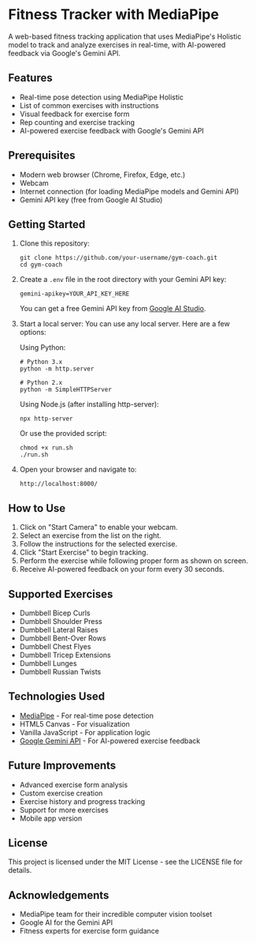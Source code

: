 # Fitness Tracker with MediaPipe

A web-based fitness tracking application that uses MediaPipe's Holistic model to track and analyze exercises in real-time, with AI-powered feedback via Google's Gemini API.

## Features

- Real-time pose detection using MediaPipe Holistic
- List of common exercises with instructions
- Visual feedback for exercise form
- Rep counting and exercise tracking
- AI-powered exercise feedback with Google's Gemini API

## Prerequisites

- Modern web browser (Chrome, Firefox, Edge, etc.)
- Webcam
- Internet connection (for loading MediaPipe models and Gemini API)
- Gemini API key (free from Google AI Studio)

## Getting Started

1. Clone this repository:
   ```
   git clone https://github.com/your-username/gym-coach.git
   cd gym-coach
   ```

2. Create a `.env` file in the root directory with your Gemini API key:
   ```
   gemini-apikey=YOUR_API_KEY_HERE
   ```
   
   You can get a free Gemini API key from [Google AI Studio](https://aistudio.google.com/).

3. Start a local server:
   You can use any local server. Here are a few options:

   Using Python:
   ```
   # Python 3.x
   python -m http.server
   
   # Python 2.x
   python -m SimpleHTTPServer
   ```

   Using Node.js (after installing http-server):
   ```
   npx http-server
   ```
   
   Or use the provided script:
   ```
   chmod +x run.sh
   ./run.sh
   ```

4. Open your browser and navigate to:
   ```
   http://localhost:8000/
   ```

## How to Use

1. Click on "Start Camera" to enable your webcam.
2. Select an exercise from the list on the right.
3. Follow the instructions for the selected exercise.
4. Click "Start Exercise" to begin tracking.
5. Perform the exercise while following proper form as shown on screen.
6. Receive AI-powered feedback on your form every 30 seconds.

## Supported Exercises

- Dumbbell Bicep Curls
- Dumbbell Shoulder Press
- Dumbbell Lateral Raises
- Dumbbell Bent-Over Rows
- Dumbbell Chest Flyes
- Dumbbell Tricep Extensions
- Dumbbell Lunges
- Dumbbell Russian Twists

## Technologies Used

- [MediaPipe](https://mediapipe.dev/) - For real-time pose detection
- HTML5 Canvas - For visualization
- Vanilla JavaScript - For application logic
- [Google Gemini API](https://ai.google.dev/) - For AI-powered exercise feedback

## Future Improvements

- Advanced exercise form analysis
- Custom exercise creation
- Exercise history and progress tracking
- Support for more exercises
- Mobile app version

## License

This project is licensed under the MIT License - see the LICENSE file for details.

## Acknowledgements

- MediaPipe team for their incredible computer vision toolset
- Google AI for the Gemini API
- Fitness experts for exercise form guidance 